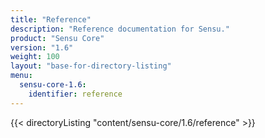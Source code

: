 ```yaml
---
title: "Reference"
description: "Reference documentation for Sensu."
product: "Sensu Core"
version: "1.6"
weight: 100
layout: "base-for-directory-listing"
menu:
  sensu-core-1.6:
    identifier: reference
---
```


{{< directoryListing "content/sensu-core/1.6/reference" >}}
